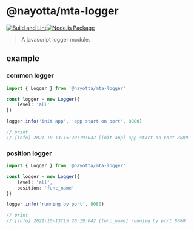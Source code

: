 # @nayotta/mta-logger

[![Build and Lint](https://github.com/nayotta/mta-logger/actions/workflows/build.yml/badge.svg)](https://github.com/nayotta/mta-logger/actions/workflows/build.yml)[![Node.js Package](https://github.com/nayotta/mta-logger/actions/workflows/release.yml/badge.svg)](https://github.com/nayotta/mta-logger/actions/workflows/release.yml)

> A javascript logger module.

## example

### common logger

```ts
import { Logger } from '@nayotta/mta-logger'

const logger = new Logger({
	level: 'all'
})

logger.info('init app', 'app start on port', 8080)

// print
// [info] 2021-10-13T15:20:19:042 [init app] app start on port 8080
```

### position logger

```ts
import { Logger } from '@nayotta/mta-logger'

const logger = new Logger({
	level: 'all',
	position: 'func_name'
})

logger.info('running by port', 8080)

// print
// [info] 2021-10-13T15:20:19:042 [func_name] running by port 8080
```
